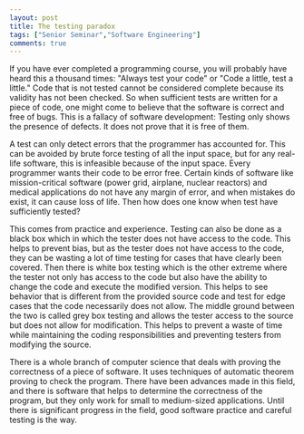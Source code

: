 ```yaml
---
layout: post
title: The testing paradox
tags: ["Senior Seminar","Software Engineering"]
comments: true
---
```


If you have ever completed a programming course, you will probably have heard this a thousand times: "Always test your code" or "Code a little, test a little." Code that is not tested cannot be considered complete because its validity has not been checked. So when sufficient tests are written for a piece of code, one might come to believe that the software is correct and free of bugs. This is a fallacy of software development: Testing only shows the presence of defects. It does not prove that it is free of them.

A test can only detect errors that the programmer has accounted for. This can be avoided by brute force testing of all the input space, but for any real-life software, this is infeasible because of the input space. Every programmer wants their code to be error free. Certain kinds of software like mission-critical software (power grid, airplane, nuclear reactors) and medical applications do not have any margin of error, and when mistakes do exist, it can cause loss of life. Then how does one know when test have sufficiently tested?

This comes from practice and experience. Testing can also be done as a black box which in which the tester does not have access to the code. This helps to prevent bias, but as the tester does not have access to the code, they can be wasting a lot of time testing for cases that have clearly been covered. Then there is white box testing which is the other extreme where the tester not only has access to the code but also have the ability to change the code and execute the modified version. This helps to see behavior that is different from the provided source code and test for edge cases that the code necessarily does not allow. The middle ground between the two is called grey box testing and allows the tester access to the source but does not allow for modification. This helps to prevent a waste of time while maintaining the coding responsibilities and preventing testers from modifying the source.

There is a whole branch of computer science that deals with proving the correctness of a piece of software. It uses techniques of automatic theorem proving to check the program. There have been advances made in this field, and there is software that helps to determine the correctness of the program, but they only work for small to medium-sized applications. Until there is significant progress in the field, good software practice and careful testing is the way.
